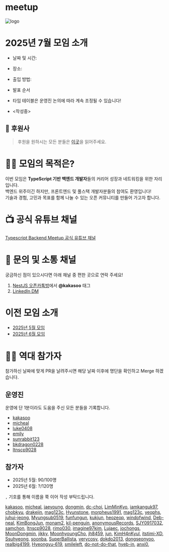 # meetup

![logo](./public/logo/banner.png)

# 2025년 7월 모임 소개

- 날짜 및 시간:
- 장소:
- 출입 방법:
- 발표 순서
- 타임 테이블은 운영진 논의에 따라 계속 조정될 수 있습니다!

- <작성중>

## 🏢 후원사

> 후원을 원하시는 모든 분들은 [이곳](https://github.com/ts-backend-meetup-ts/meetup/blob/main/CONTRIBUTING.md)을 읽어주세요.

# 🧑‍💻 모임의 목적은?

이번 모임은 **TypeScript 기반 백엔드 개발자**들의 커리어 성장과 네트워킹을 위한 자리입니다.  
백엔드 위주이긴 하지만, 프론트엔드 및 풀스택 개발자분들의 참여도 환영입니다!  
기술과 경험, 고민과 목표를 함께 나눌 수 있는 오픈 커뮤니티를 만들어 가고자 합니다.

# 📺 공식 유튜브 채널

[Typescript Backend Meetup 공식 유튜브 채널](https://youtube.com/@typescriptbackend)

# 💬 문의 및 소통 채널

궁금하신 점이 있으시다면 아래 채널 중 편한 곳으로 연락 주세요!

1. [NestJS 오픈카톡방](https://open.kakao.com/o/ggLiN79c)에서 **@kakasoo** 태그
2. [LinkedIn DM](http://www.linkedin.com/in/kakasoo)

# 이전 모임 소개

- [2025년 5월 모임](./public/2505/README.md)
- [2025년 6월 모임](./public/2506/README.md)

# 🧑‍💻 역대 참가자

참가하신 날짜에 맞게 PR을 날려주시면 해당 날짜 이후에 명단을 확인하고 Merge 하겠습니다.

## 운영진

운영에 단 1분이라도 도움을 주신 모든 분들을 기록합니다.

- [kakasoo](https://github.com/kakasoo)
- [micheal](https://github.com/8471919)
- [luke0408](https://github.com/luke0408)
- [emily](https://github.com/emily-uiux)
- [sunrabbit123](https://github.com/sunrabbit123)
- [bkdragon0228](https://github.com/bkdragon0228)
- [ltnscp9028](https://github.com/ltnscp9028)

## 참가자

- 2025년 5월: 90/100명
- 2025년 6월: ?/120명

`,` 기호를 통해 이름을 쭉 이어 작성 부탁드립니다.

[kakasoo](https://github.com/kakasoo),
[micheal](https://github.com/8471919),
[jaeyoung](https://github.com/Yu-Jaeyoung),
[dongmin](https://github.com/MoonDongmin),
[dc-choi](https://github.com/dc-choi),
[LimMinKyo](https://github.com/LimMinKyo),
[iamkanguk97](https://github.com/iamkanguk97),
[chobkyu](https://github.com/chobkyu),
[drakejin](https://github.com/drakejin),
[mag123c](https://github.com/mag123c),
[Hyunstone](https://github.com/Hyunstone),
[morpheus1991](https://github.com/morpheus1991),
[mag123c](https://github.com/mag123c),
[yeophs](https://github.com/yeophs),
[juhui-jeong](https://github.com/juhui-jeong),
[Myungsub0519](https://github.com/Myungsub0519),
[funfungun](https://github.com/funfungun),
[kukjun](https://github.com/kukjun),
[heozeop](https://github.com/heozeop),
[windofwind](https://github.com/windofwind),
[Deb-neal](https://github.com/Deb-neal),
[KimBongJun](https://github.com/Brazen-Story),
[monam2](https://github.com/monam2),
[kil-penguin](https://github.com/kilhyeonjun),
[anonymousRecords](https://github.com/anonymousRecords),
[SJY0917032](https://github.com/SJY0917032),
[samchon](https://github.com/samchon),
[ltnscp9028](https://github.com/ltnscp9028),
[rimo030](https://github.com/rimo030),
[imagine97kim](https://github.com/imagine97kim),
[Lujaec](https://github.com/Lujaec),
[jochongs](https://github.com/jochongs),
[MoonDongmin](https://github.com/MoonDongmin),
[jikky](https://github.com/jjikky),
[MoonhyoungCho](https://github.com/echo26),
[jh8459](https://github.com/jh8459),
[jun](https://github.com/dong-jun-shin),
[KimH4nKyul](https://github.com/KimH4nKyul),
[itstimi-XD](https://github.com/itstimi-XD),
[Ssuhyeong](https://github.com/Ssuhyeong),
[soonba](https://github.com/soonba),
[SuperBallista](https://github.com/SuperBallista),
[verycosy](https://github.com/verycosy),
[dokdo2013](https://github.com/dokdo2013),
[dongseonyoo](https://github.com/dongseonyoo),
[realbig4199](https://github.com/realbig4199),
[Hyeongyu-619](https://github.com/Hyeongyu-619),
[smileleft](https://github.com/smileleft),
[do-not-do-that](https://github.com/do-not-do-that),
[hyeb-in](https://github.com/hyeb-in),
[anxi0](https://github.com/anxi0),
